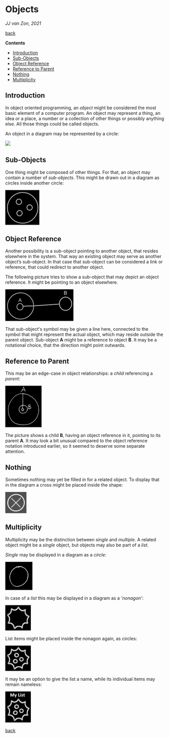 ﻿Objects
=======

*JJ van Zon, 2021*

[back](../../)

__Contents__

- [Introduction](#introduction)
- [Sub-Objects](#sub-objects)
- [Object Reference](#object-reference)
- [Reference to Parent](#reference-to-parent)
- [Nothing](#nothing)
- [Multiplicity](#multiplicity)

Introduction
------------

In object oriented programming, an *object* might be considered the most basic element of a computer program. An object may represent a thing, an idea or a place, a number or a collection of other things or possibly anything else. All those things could be called objects.

An object in a diagram may be represented by a circle:

![](images/Objects.001.png)

Sub-Objects
-----------

One thing might be composed of other things. For that, an object may contain a number of *sub-objects*. This might be drawn out in a diagram as circles inside another circle:

![](images/Objects.002.png)

Object Reference
----------------

Another possibility is a sub-object pointing to another object, that resides elsewhere in the system. That way an existing object may serve as another object’s sub-object. In that case that sub-object can be considered a link or reference, that could redirect to another object.

The following picture tries to show a sub-object that may depict an object reference. It might be pointing to an object elsewhere.

![](images/Objects.003.png)

That sub-object's symbol may be given a line here, connected to the symbol that might represent the actual object, which may reside outside the parent object. Sub-object __A__ might be a reference to object __B__. It may be a notational choice, that the direction might point outwards.

Reference to Parent
-------------------

This may be an edge-case in object relationships: a *child* referencing a *parent*:

![](images/reference-to-parent.png)

The picture shows a child __B__, having an object reference in it, pointing to its parent __A__. It may look a bit unusual compared to the object reference notation introduced earlier, so it seemed to deserve some separate attention.

Nothing
-------

Sometimes nothing may yet be filled in for a related object. To display that in the diagram a cross might be placed inside the shape:

![](images/Objects.004.png)

Multiplicity
------------

Multiplicity may be the distinction between *single* and *multiple*. A related object might be a *single* object, but objects may also be part of a *list*.

*Single* may be displayed in a diagram as a *circle*:

![](images/Objects.005.png)

In case of a *list* this may be displayed in a diagram as a *'nonagon'*:

![](images/Objects.006.png)

List items might be placed inside the nonagon again, as circles:

![](images/Objects.007.png)

It may be an option to give the list a name, while its individual items may remain nameless:

![](images/list-named-with-3-items.png)

[back](../../)
